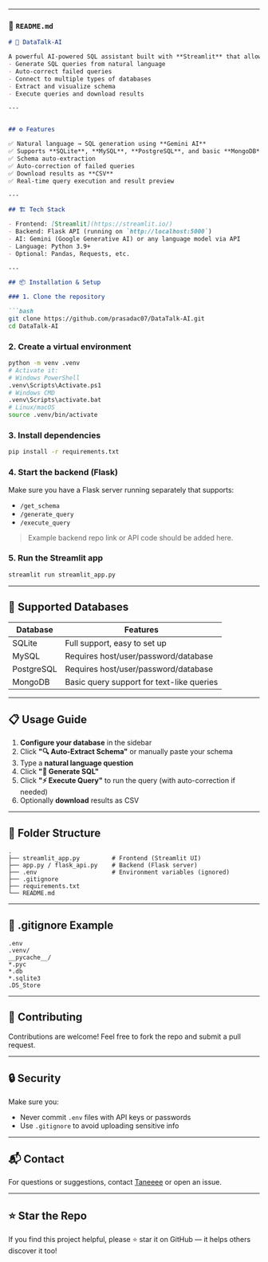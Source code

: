 
---

### 📄 `README.md`

````markdown
# 🧠 DataTalk-AI

A powerful AI-powered SQL assistant built with **Streamlit** that allows you to:
- Generate SQL queries from natural language
- Auto-correct failed queries
- Connect to multiple types of databases
- Extract and visualize schema
- Execute queries and download results

---


## ⚙️ Features

✅ Natural language → SQL generation using **Gemini AI**  
✅ Supports **SQLite**, **MySQL**, **PostgreSQL**, and basic **MongoDB**  
✅ Schema auto-extraction  
✅ Auto-correction of failed queries  
✅ Download results as **CSV**  
✅ Real-time query execution and result preview

---

## 🏗️ Tech Stack

- Frontend: [Streamlit](https://streamlit.io/)
- Backend: Flask API (running on `http://localhost:5000`)
- AI: Gemini (Google Generative AI) or any language model via API
- Language: Python 3.9+
- Optional: Pandas, Requests, etc.

---

## 📦 Installation & Setup

### 1. Clone the repository

```bash
git clone https://github.com/prasadac07/DataTalk-AI.git
cd DataTalk-AI
````

### 2. Create a virtual environment

```bash
python -m venv .venv
# Activate it:
# Windows PowerShell
.venv\Scripts\Activate.ps1
# Windows CMD
.venv\Scripts\activate.bat
# Linux/macOS
source .venv/bin/activate
```

### 3. Install dependencies

```bash
pip install -r requirements.txt
```

### 4. Start the backend (Flask)

Make sure you have a Flask server running separately that supports:

* `/get_schema`
* `/generate_query`
* `/execute_query`

> Example backend repo link or API code should be added here.

### 5. Run the Streamlit app

```bash
streamlit run streamlit_app.py
```

---

## 🧪 Supported Databases

| Database   | Features                                  |
| ---------- | ----------------------------------------- |
| SQLite     | Full support, easy to set up              |
| MySQL      | Requires host/user/password/database      |
| PostgreSQL | Requires host/user/password/database      |
| MongoDB    | Basic query support for text-like queries |

---

## 📋 Usage Guide

1. **Configure your database** in the sidebar
2. Click **"🔍 Auto-Extract Schema"** or manually paste your schema
3. Type a **natural language question**
4. Click **"🚀 Generate SQL"**
5. Click **"⚡ Execute Query"** to run the query (with auto-correction if needed)
6. Optionally **download** results as CSV

---

## 📁 Folder Structure

```
.
├── streamlit_app.py         # Frontend (Streamlit UI)
├── app.py / flask_api.py    # Backend (Flask server)
├── .env                     # Environment variables (ignored)
├── .gitignore
├── requirements.txt
└── README.md
```

---

## 📄 .gitignore Example

```gitignore
.env
.venv/
__pycache__/
*.pyc
*.db
*.sqlite3
.DS_Store
```

---

## 🤝 Contributing

Contributions are welcome! Feel free to fork the repo and submit a pull request.

---

## 🔒 Security

Make sure you:

* Never commit `.env` files with API keys or passwords
* Use `.gitignore` to avoid uploading sensitive info

---

## 📬 Contact

For questions or suggestions, contact [Taneeee](https://github.com/Taneeee) or open an issue.

---

## ⭐ Star the Repo

If you find this project helpful, please ⭐ star it on GitHub — it helps others discover it too!

```


```
